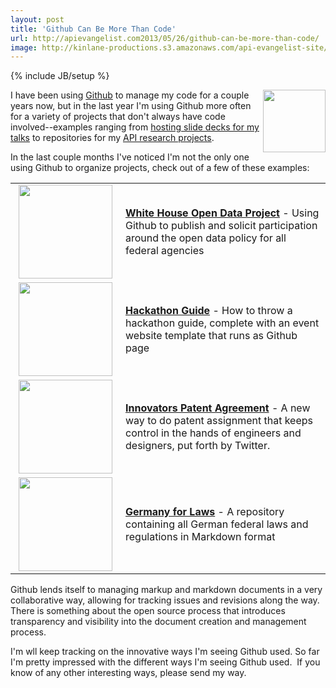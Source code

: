 ```yaml
---
layout: post
title: 'Github Can Be More Than Code'
url: http://apievangelist.com2013/05/26/github-can-be-more-than-code/
image: http://kinlane-productions.s3.amazonaws.com/api-evangelist-site/blog/github-logo-basic.png
---
```

{% include JB/setup %}
<p>
     <a href="http://github.com"><img src="http://kinlane-productions.s3.amazonaws.com/api-evangelist-site/blog/github-logo-basic.png"  width="100" align="right" /></a>
</p>
<p>
     I have been using <a href="http://github.com">Github</a> to manage my code for a couple years now, but in the last year I'm using Github more often for a variety of projects that don't always have code involved--examples ranging from <a href="http://kinlane.github.io/talks/">hosting slide decks for my talks</a> to repositories for my <a href="/trends/">API research projects</a>.
</p>
<p>
     In the last couple months I've noticed I'm not the only one using Github to organize projects, check out of a few of these examples:
</p>
<table cellspacing="3" cellpadding="3" width="90%">
     <tbody>
          <tr>
               <td width="160" align="center">
                    <a href="http://project-open-data.github.io/" target="_blank"><img src="https://s3.amazonaws.com/kinlane-productions/github/white-house-open-government-initiative.png"  width="150" /></a>
               </td>
               <td>
                    <strong><a href="http://project-open-data.github.io/" target="_blank">White House Open Data Project</a></strong> - Using Github to publish and solicit participation around the open data policy for all federal agencies
               </td>
          </tr>
          <tr>
               <td width="160" align="center">
                    <a href="http://kinlane.github.io/hack-weekends-guide/" target="_blank"><img src="https://s3.amazonaws.com/kinlane-productions/github/hackathon-guide-screenshot.png"  width="150" /></a>
               </td>
               <td>
                    <strong><a href="http://kinlane.github.io/hack-weekends-guide/" target="_blank">Hackathon Guide</a></strong> - How to throw a hackathon guide, complete with an event website template that runs as Github page
               </td>
          </tr>
          <tr>
               <td width="160" align="center">
                    <a href="https://github.com/twitter/innovators-patent-agreement" target="_blank"><img src="https://s3.amazonaws.com/kinlane-productions/github/innovators-patent-agreement.png"  width="150" /></a>
               </td>
               <td>
                    <strong><a href="https://github.com/twitter/innovators-patent-agreement" target="_blank">Innovators Patent Agreement</a></strong> - A new way to do patent assignment that keeps control in the hands of engineers and designers, put forth by Twitter.
               </td>
          </tr>
          <tr>
               <td width="160" align="center">
                    <a href="https://github.com/bundestag/gesetze" target="_blank"><img src="https://s3.amazonaws.com/kinlane-productions/github/german-federal-law-on-github.png"  width="150" /></a>
               </td>
               <td>
                    <strong><a href="https://github.com/bundestag/gesetze" target="_blank">Germany for Laws</a></strong> - A repository containing all German federal laws and regulations in Markdown format
               </td>
          </tr>
     </tbody>
</table>
<p>
     Github lends itself to managing markup and markdown documents in a very collaborative way, allowing for tracking issues and revisions along the way. There is something about the open source process that introduces transparency and visibility into the document creation and management process.
</p>
<p>
     I'm wll keep tracking on the innovative ways I'm seeing Github used. So far I'm pretty impressed with the different ways I'm seeing Github used.  If you know of any other interesting ways, please send my way.
</p>
